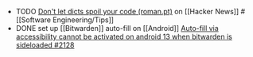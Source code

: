 - TODO [Don't let dicts spoil your code (roman.pt)](https://news.ycombinator.com/item?id=41781855) on [[Hacker News]] #[[Software Engineering/Tips]]
- DONE set up [[Bitwarden]] auto-fill on [[Android]]
  [Auto-fill via accessibility cannot be activated on android 13 when bitwarden is sideloaded #2128](https://github.com/bitwarden/mobile/issues/2128#issuecomment-2179572985)